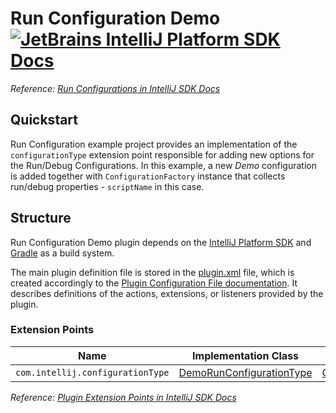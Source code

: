 # Run Configuration Demo [![JetBrains IntelliJ Platform SDK Docs](https://jb.gg/badges/docs.svg)][docs]
*Reference: [Run Configurations in IntelliJ SDK Docs][docs:run_configurations]*

## Quickstart

Run Configuration example project provides an implementation of the `configurationType` extension point responsible
for adding new options for the Run/Debug Configurations. In this example, a new *Demo* configuration is added together
with `ConfigurationFactory` instance that collects run/debug properties - `scriptName` in this case.

## Structure

Run Configuration Demo
plugin depends on the [IntelliJ Platform SDK][docs] and [Gradle][docs:gradle] as a build system.

The main plugin definition file is stored in the [plugin.xml][file:plugin.xml] file, which is created accordingly
to the [Plugin Configuration File documentation][docs:plugin.xml]. It describes definitions of the actions, extensions,
or listeners provided by the plugin.

### Extension Points

| Name                             | Implementation Class                                      | Interface                                  |
| -------------------------------- | --------------------------------------------------------- | ------------------------------------------ |
| `com.intellij.configurationType` | [DemoRunConfigurationType][file:DemoRunConfigurationType] | [ConfigurationType][sdk:ConfigurationType] |

*Reference: [Plugin Extension Points in IntelliJ SDK Docs][docs:ep]*


[docs]: https://www.jetbrains.org/intellij/sdk/docs
[docs:actions]: https://www.jetbrains.org/intellij/sdk/docs/basics/action_system.html
[docs:run_configurations]: https://jetbrains.org/intellij/sdk/docs/basics/run_configurations.html
[docs:ep]: https://www.jetbrains.org/intellij/sdk/docs/basics/plugin_structure/plugin_extensions.html
[docs:gradle]: https://www.jetbrains.org/intellij/sdk/docs/tutorials/build_system.html
[docs:plugin.xml]: https://www.jetbrains.org/intellij/sdk/docs/basics/plugin_structure/plugin_configuration_file.html
[docs:listeners]: https://jetbrains.org/intellij/sdk/docs/basics/plugin_structure/plugin_listeners.html

[file:plugin.xml]: ./src/main/resources/META-INF/plugin.xml
[file:DemoRunConfigurationType]: ./src/main/java/org/jetbrains/sdk/runConfiguration/DemoRunConfigurationType.java

[sdk:ConfigurationType]: upsource:///platform/lang-api/src/com/intellij/execution/configurations/ConfigurationType.java
